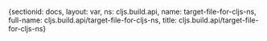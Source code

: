 {sectionid: docs, layout: var, ns: cljs.build.api, name: target-file-for-cljs-ns,
  full-name: cljs.build.api/target-file-for-cljs-ns, title: cljs.build.api/target-file-for-cljs-ns}
